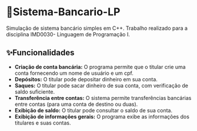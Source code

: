 # 🏦Sistema-Bancario-LP
Simulação de sistema bancário simples em C++. Trabalho realizado para a disciplina IMD0030- Linguagem de Programação I.

## ✨Funcionalidades
- **Criação de conta bancária:** O programa permite que o titular crie uma conta fornecendo um nome de usuário e um cpf.
- **Depósitos:** O titular pode depositar dinheiro em sua conta.
- **Saques:** O titular pode sacar dinheiro de sua conta, com verificação de saldo suficiente.
- **Transferência entre contas:** O sistema permite transferências bancárias entre contas (para uma conta de destino ou duas).
- **Exibição de saldo:** O titular pode consultar o saldo de sua conta.
- **Exibição de informações gerais:** O programa exibe as informações dos titulares e suas contas.

